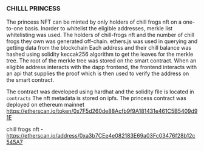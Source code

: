 # <h3> CHILLL PRINCESS</h3> 
The princess NFT can be minted by only holders of chill frogs nft on a one-to-one basis.
Inorder to whitelist the eligible addresses, merkle list whitelisting was used. 
The holders of chill-frogs nft and the number of chill frogs they own was generated off-chain. ethers.js was used in querying and getting data from the blockchain
Each address and their chill balance was hashed using solidity keccak256 algorithm to get the leaves for the merkle tree.
The root of the merkle tree was stored on the smart contract. When an eligible address interacts with the dapp frontend,
the frontend interacts with an api that supplies the proof which is then used to verify the address on the smart contract.

The contract was developed using hardhat and the solidity file is located in <code>contracts</code>
The nft metadata is stored on ipfs.
The princess contract was deployed on ethereum mainnet https://etherscan.io/token/0x7F5d260de88Acfb9f9A181431e461C5B5409d91E

chill frogs nft - https://etherscan.io/address/0xa3b7CEe4e082183E69a03Fc03476f28b12c545A7

